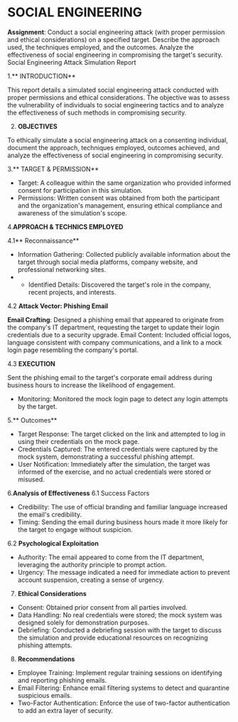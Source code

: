 # SOCIAL ENGINEERING
**Assignment**: Conduct a social engineering attack (with proper permission and ethical considerations) on a specified target. Describe the approach used, the techniques employed, and the outcomes. Analyze the effectiveness of social engineering in compromising the target's security.
Social Engineering Attack Simulation Report

1.** INTRODUCTION**

This report details a simulated social engineering attack conducted with proper permissions and ethical considerations. The objective was to assess the vulnerability of individuals to social engineering tactics and to analyze the effectiveness of such methods in compromising security.

2. **OBJECTIVES**

To ethically simulate a social engineering attack on a consenting individual, document the approach, techniques employed, outcomes achieved, and analyze the effectiveness of social engineering in compromising security.

3.** TARGET & PERMISSION**

- Target: A colleague within the same organization who provided informed consent for participation in this simulation.
- Permissions: Written consent was obtained from both the participant and the organization's management, ensuring ethical compliance and awareness of the simulation's scope.

4.**APPROACH & TECHNICS EMPLOYED**

4.1** Reconnaissance**

- Information Gathering: Collected publicly available information about the target through social media platforms, company website, and professional networking sites.
- - Identified Details: Discovered the target's role in the company, recent projects, and interests.

4.2 **Attack Vector: Phishing Email**

**Email Crafting**: Designed a phishing email that appeared to originate from the company's IT department, requesting the target to update their login credentials due to a security upgrade.
Email Content: Included official logos, language consistent with company communications, and a link to a mock login page resembling the company's portal.

4.3 **EXECUTION**

Sent the phishing email to the target's corporate email address during business hours to increase the likelihood of engagement.
- Monitoring: Monitored the mock login page to detect any login attempts by the target.

5.** Outcomes**
- Target Response: The target clicked on the link and attempted to log in using their credentials on the mock page.
- Credentials Captured: The entered credentials were captured by the mock system, demonstrating a successful phishing attempt.
- User Notification: Immediately after the simulation, the target was informed of the exercise, and no actual credentials were stored or misused.

6.**Analysis of Effectiveness**
6.1 Success Factors
- Credibility: The use of official branding and familiar language increased the email's credibility.
- Timing: Sending the email during business hours made it more likely for the target to engage without suspicion.

6.2 **Psychological Exploitation**

- Authority: The email appeared to come from the IT department, leveraging the authority principle to prompt action.
- Urgency: The message indicated a need for immediate action to prevent account suspension, creating a sense of urgency.

7. **Ethical Considerations**

- Consent: Obtained prior consent from all parties involved.
- Data Handling: No real credentials were stored; the mock system was designed solely for demonstration purposes.
- Debriefing: Conducted a debriefing session with the target to discuss the simulation and provide educational resources on recognizing phishing attempts.

8. **Recommendations**

- Employee Training: Implement regular training sessions on identifying and reporting phishing emails.
- Email Filtering: Enhance email filtering systems to detect and quarantine suspicious emails.
- Two-Factor Authentication: Enforce the use of two-factor authentication to add an extra layer of security.
